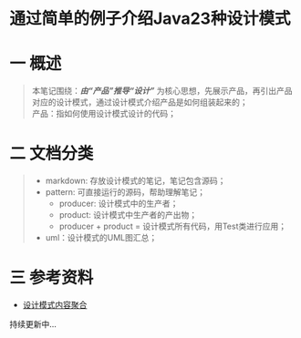 # 通过简单的例子介绍Java23种设计模式
# 一 概述
>本笔记围绕：***由“产品”推导“设计”*** 为核心思想，先展示产品，再引出产品对应的设计模式，通过设计模式介绍产品是如何组装起来的；  
>产品：指如何使用设计模式设计的代码；

# 二 文档分类
>* markdown: 存放设计模式的笔记，笔记包含源码；
>* pattern: 可直接运行的源码，帮助理解笔记；
>   * producer: 设计模式中的生产者；
>   * product: 设计模式中生产者的产出物；
>   * producer + product = 设计模式所有代码，用Test类进行应用；
>* uml：设计模式的UML图汇总；
  
# 三 参考资料  
* [设计模式内容聚合](https://mp.weixin.qq.com/s/XLyvUBftV2UFamvWyYIIRw)  
  
持续更新中...